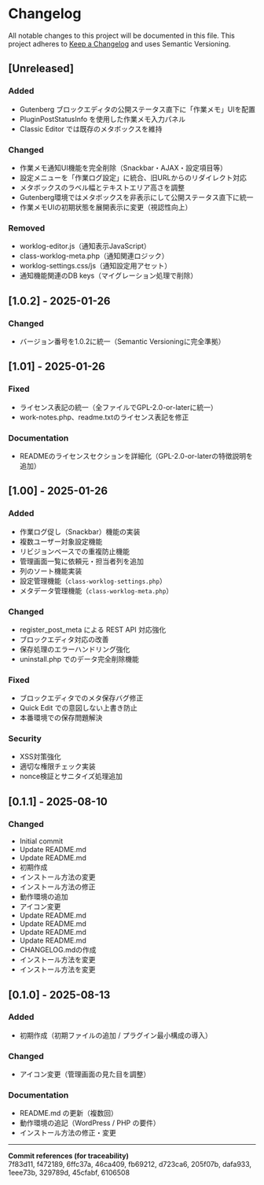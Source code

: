 # Changelog
All notable changes to this project will be documented in this file.
This project adheres to [Keep a Changelog](https://keepachangelog.com/en/1.0.0/) and uses Semantic Versioning.

## [Unreleased]
### Added
- Gutenberg ブロックエディタの公開ステータス直下に「作業メモ」UIを配置
- PluginPostStatusInfo を使用した作業メモ入力パネル
- Classic Editor では既存のメタボックスを維持

### Changed
- 作業メモ通知UI機能を完全削除（Snackbar・AJAX・設定項目等）
- 設定メニューを「作業ログ設定」に統合、旧URLからのリダイレクト対応
- メタボックスのラベル幅とテキストエリア高さを調整
- Gutenberg環境ではメタボックスを非表示にして公開ステータス直下に統一
- 作業メモUIの初期状態を展開表示に変更（視認性向上）

### Removed
- worklog-editor.js（通知表示JavaScript）
- class-worklog-meta.php（通知関連ロジック）
- worklog-settings.css/js（通知設定用アセット）
- 通知機能関連のDB keys（マイグレーション処理で削除）

## [1.0.2] - 2025-01-26
### Changed
- バージョン番号を1.0.2に統一（Semantic Versioningに完全準拠）

## [1.01] - 2025-01-26
### Fixed
- ライセンス表記の統一（全ファイルでGPL-2.0-or-laterに統一）
- work-notes.php、readme.txtのライセンス表記を修正

### Documentation  
- READMEのライセンスセクションを詳細化（GPL-2.0-or-laterの特徴説明を追加）

## [1.00] - 2025-01-26
### Added
- 作業ログ促し（Snackbar）機能の実装
- 複数ユーザー対象設定機能
- リビジョンベースでの重複防止機能
- 管理画面一覧に依頼元・担当者列を追加
- 列のソート機能実装
- 設定管理機能（`class-worklog-settings.php`）
- メタデータ管理機能（`class-worklog-meta.php`）

### Changed
- register_post_meta による REST API 対応強化
- ブロックエディタ対応の改善
- 保存処理のエラーハンドリング強化
- uninstall.php でのデータ完全削除機能

### Fixed
- ブロックエディタでのメタ保存バグ修正
- Quick Edit での意図しない上書き防止
- 本番環境での保存問題解決

### Security
- XSS対策強化
- 適切な権限チェック実装
- nonce検証とサニタイズ処理追加

## [0.1.1] - 2025-08-10
### Changed
- Initial commit
- Update README.md
- Update README.md
- 初期作成
- インストール方法の変更
- インストール方法の修正
- 動作環境の追加
- アイコン変更
- Update README.md
- Update README.md
- Update README.md
- Update README.md
- CHANGELOG.mdの作成
- インストール方法を変更
- インストール方法を変更


## [0.1.0] - 2025-08-13
### Added
- 初期作成（初期ファイルの追加 / プラグイン最小構成の導入）

### Changed
- アイコン変更（管理画面の見た目を調整）

### Documentation
- README.md の更新（複数回）
- 動作環境の追記（WordPress / PHP の要件）
- インストール方法の修正・変更

---
**Commit references (for traceability)**  
7f83d11, f472189, 6ffc37a, 46ca409, fb69212, d723ca6, 205f07b, dafa933, 1eee73b, 329789d, 45cfabf, 6106508
